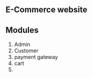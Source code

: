 E-Commerce website
------------------

Modules
-------
  1. Admin
  2. Customer
  3. payment gateway
  4. cart
  5. 
     
